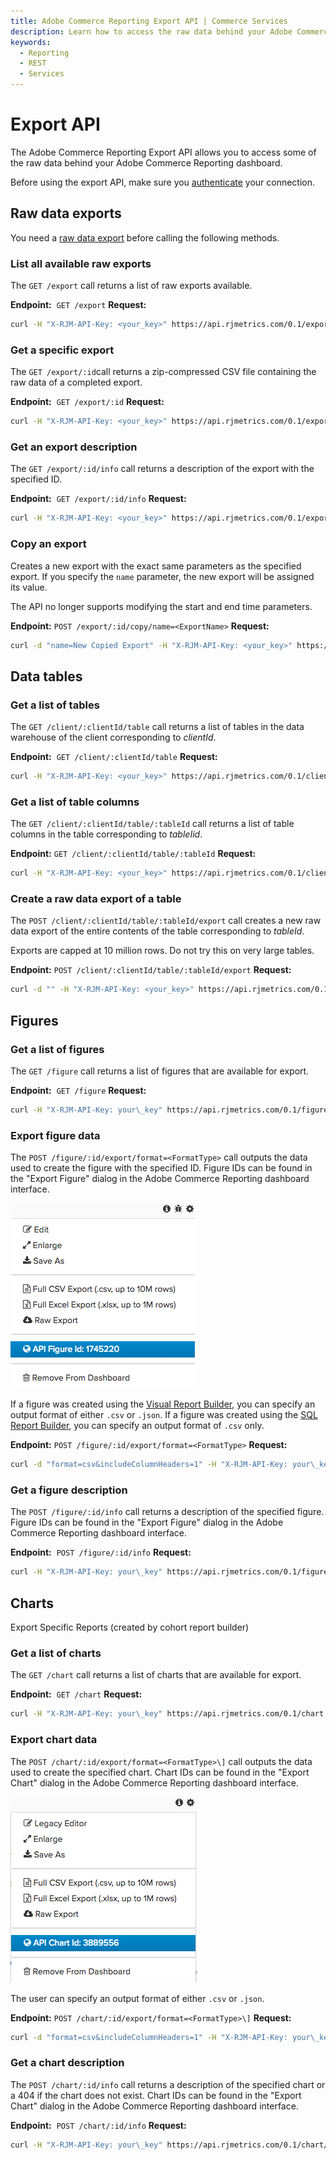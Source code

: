 ```yaml
---
title: Adobe Commerce Reporting Export API | Commerce Services
description: Learn how to access the raw data behind your Adobe Commerce Reporting dashboard.
keywords:
  - Reporting
  - REST
  - Services
---
```


# Export API

The Adobe Commerce Reporting Export API allows you to access some of the raw data behind your Adobe Commerce Reporting dashboard.

Before using the export API, make sure you [authenticate](index.md#authentication) your connection.

## Raw data exports

<InlineAlert variant="info" slots="text" />

You need a [raw data export](https://docs.magento.com/mbi/tutorials/export-raw-data.html) before calling the following methods.

### List all available raw exports

The `GET /export` call returns a list of raw exports available.

**Endpoint:**
​
`GET /export`
​
**Request:**

```bash
curl -H "X-RJM-API-Key: <your_key>" https://api.rjmetrics.com/0.1/export
```

### Get a specific export

The `GET /export/:id`call returns a zip-compressed CSV file containing the raw data of a completed export.

**Endpoint:**
​
`GET /export/:id`
​
**Request:**

```bash
curl -H "X-RJM-API-Key: <your_key>" https://api.rjmetrics.com/0.1/export/51
```

### Get an export description

The `GET /export/:id/info` call returns a description of the export with the specified ID.

**Endpoint:**
​
`GET /export/:id/info`
​
**Request:**

```bash
curl -H "X-RJM-API-Key: <your_key>" https://api.rjmetrics.com/0.1/export/51/info
```

### Copy an export

Creates a new export with the exact same parameters as the specified export. If you specify the `name` parameter, the new export will be assigned its value.
​
<InlineAlert variant="info" slots="text" />

The API no longer supports modifying the start and end time parameters.

**Endpoint:**
​
`POST /export/:id/copy/name=<ExportName>`
​
**Request:**

```bash
curl -d "name=New Copied Export" -H "X-RJM-API-Key: <your_key>" https://api.rjmetrics.com/0.1/export/51/copy
```

## Data tables

### Get a list of tables

The `GET /client/:clientId/table` call returns a list of tables in the data warehouse of the client corresponding to _clientId_.

**Endpoint:**
​
`GET /client/:clientId/table`
​
**Request:**

```bash
curl -H "X-RJM-API-Key: <your_key>" https://api.rjmetrics.com/0.1/client/12/table
```

### Get a list of table columns

The `GET /client/:clientId/table/:tableId` call returns a list of table columns in the table corresponding to _tableIid_.

**Endpoint:**
​
`GET /client/:clientId/table/:tableId`
​
**Request:**

```bash
curl -H "X-RJM-API-Key: <your_key>" https://api.rjmetrics.com/0.1/client/12/table/3
```

### Create a raw data export of a table

The `POST /client/:clientId/table/:tableId/export` call creates a new raw data export of the entire contents of the table corresponding to _tableId_.
​
<InlineAlert variant="info" slots="text" />

Exports are capped at 10 million rows. Do not try this on very large tables.

**Endpoint:**
​
`POST /client/:clientId/table/:tableId/export`
​
**Request:**

```bash
curl -d "" -H "X-RJM-API-Key: <your_key>" https://api.rjmetrics.com/0.1/client/12/table/3/export
```

## Figures

### Get a list of figures

The `GET /figure` call returns a list of figures that are available for export.

**Endpoint:**
​
`GET /figure`
​
**Request:**

```bash
curl -H "X-RJM-API-Key: your\_key" https://api.rjmetrics.com/0.1/figure
```

### Export figure data

The `POST /figure/:id/export/format=<FormatType>` call outputs the data used to create the figure with the specified ID. Figure IDs can be found in the "Export Figure" dialog in the Adobe Commerce Reporting dashboard interface.

![Export figure dialog](../_images/reporting/figure-id.png)

If a figure was created using the [Visual Report Builder](https://docs.magento.com/mbi/data-user/reports/ess-rpt-build-visual.html), you can specify an output format of either `.csv` or `.json`. If a figure was created using the [SQL Report Builder](https://docs.magento.com/mbi/data-analyst/dev-reports/sql-rpt-bldr.html), you can specify an output format of `.csv` only.

**Endpoint:**
​
`POST /figure/:id/export/format=<FormatType>`
​
**Request:**

```bash
curl -d "format=csv&includeColumnHeaders=1" -H "X-RJM-API-Key: your\_key" https://api.rjmetrics.com/0.1/figure/360531/export
```

### Get a figure description

The `POST /figure/:id/info` call returns a description of the specified figure. Figure IDs can be found in the "Export Figure" dialog in the Adobe Commerce Reporting dashboard interface.

**Endpoint:**
​
`POST /figure/:id/info`
​
**Request:**

```bash
curl -H "X-RJM-API-Key: your\_key" https://api.rjmetrics.com/0.1/figure/360531/info
```

## Charts

Export Specific Reports (created by cohort report builder)

### Get a list of charts

The `GET /chart` call returns a list of charts that are available for export.

**Endpoint:**
​
`GET /chart`
​
**Request:**

```bash
curl -H "X-RJM-API-Key: your\_key" https://api.rjmetrics.com/0.1/chart
```

### Export chart data

The `POST /chart/:id/export/format=<FormatType>\]` call outputs the data used to create the specified chart. Chart IDs can be found in the "Export Chart" dialog in the Adobe Commerce Reporting dashboard interface.

![Export chart dialog](../_images/reporting/chart-id.png)

The user can specify an output format of either `.csv` or `.json`.

**Endpoint:**
​
`POST /chart/:id/export/format=<FormatType>\]`
​
**Request:**

```bash
curl -d "format=csv&includeColumnHeaders=1" -H "X-RJM-API-Key: your\_key" https://api.rjmetrics.com/0.1/chart/2038112/export
```

### Get a chart description

The `POST /chart/:id/info` call returns a description of the specified chart or a 404 if the chart does not exist. Chart IDs can be found in the "Export Chart" dialog in the Adobe Commerce Reporting dashboard interface.

**Endpoint:**
​
`POST /chart/:id/info`
​
**Request:**

```bash
curl -H "X-RJM-API-Key: your\_key" https://api.rjmetrics.com/0.1/chart/2038112/info
```
